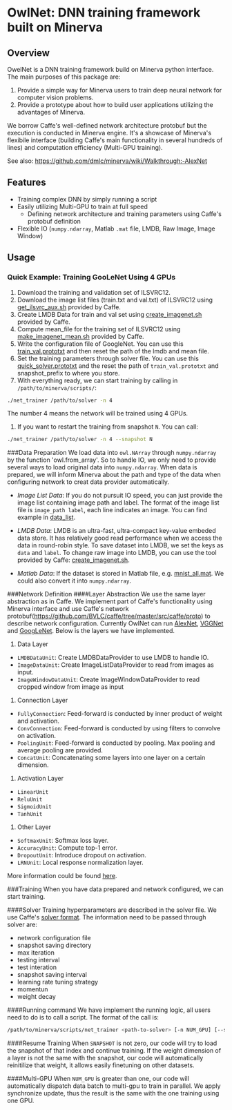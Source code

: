 # OwlNet: DNN training framework built on Minerva

## Overview
OwelNet is a DNN training framework build on Minerva python interface. The main purposes of this package are:

1. Provide a simple way for Minerva users to train deep neural network for computer vision problems.
1. Provide a prototype about how to build user applications utilizing the advantages of Minerva.

We borrow Caffe's well-defined network architecture protobuf but the execution is conducted in Minerva engine. It's a showcase of Minerva's flexibile interface (building Caffe's main functionality in several hundreds of lines) and computation efficiency (Multi-GPU training).

See also: https://github.com/dmlc/minerva/wiki/Walkthrough:-AlexNet

## Features
* Training complex DNN by simply running a script
* Easily utilizing Multi-GPU to train at full speed
  * Defining network architecture and training parameters using Caffe's protobuf definition
* Flexible IO (`numpy.ndarray`, Matlab `.mat` file, LMDB, Raw Image, Image Window)

## Usage
### Quick Example: Training GooLeNet Using 4 GPUs

1. Download the training and validation set of ILSVRC12.
1. Download the image list files (train.txt and val.txt) of ILSVRC12 using [get_ilsvrc_aux.sh](https://github.com/BVLC/caffe/blob/master/data/ilsvrc12/get_ilsvrc_aux.sh) provided by Caffe.
1. Create LMDB Data for train and val set using [create_imagenet.sh](https://github.com/BVLC/caffe/blob/master/examples/imagenet/create_imagenet.sh) provided by Caffe.
1. Compute mean_file for the training set of ILSVRC12 using [make_imagenet_mean.sh](https://github.com/BVLC/caffe/blob/master/examples/imagenet/make_imagenet_mean.sh) provided by Caffe.
1. Write the configuration file of GoogleNet. You can use this [train_val.prototxt](https://github.com/BVLC/caffe/blob/master/models/bvlc_googlenet/train_val.prototxt) and then reset the path of the lmdb and mean file.
1. Set the training parameters through solver file. You can use this [quick_solver.prototxt](https://github.com/BVLC/caffe/blob/master/models/bvlc_googlenet/quick_solver.prototxt) and the reset the path of `train_val.prototxt` and snapshot_prefix to where you store.
1. With everything ready, we can start training by calling in `/path/to/minerva/scripts/`:

  ```bash
  ./net_trainer /path/to/solver -n 4
  ```
  The number 4 means the network will be trained using 4 GPUs.
1. If you want to restart the training from snapshot `N`. You can call:

  ```bash
  ./net_trainer /path/to/solver -n 4 --snapshot N
  ```

###Data Preparation
  We load data into `owl.NArray` through `numpy.ndarray` by the function 'owl.from_array'. So to handle IO, we only need to provide several ways to load original data into `numpy.ndarray`. When data is prepared, we will inform Minerva about the path and type of the data when configuring network to creat data provider automatically.

  * *Image List Data*: If you do not pursuit IO speed, you can just provide the image list containing image path and label. The format of the image list file is `image_path label`, each line indicates an image. You can find example in [data_list](http://dl.caffe.berkeleyvision.org/caffe_ilsvrc12.tar.gz).

  * *LMDB Data*: LMDB is an ultra-fast, ultra-compact key-value embeded data store. It has relatively good read performance when we access the data in round-robin style. To save dataset into LMDB, we set the keys as `data` and `label`. To change raw image into LMDB, you can use the tool provided by Caffe: [create_imagenet.sh](https://github.com/BVLC/caffe/blob/master/examples/imagenet/create_imagenet.sh).

  * *Matlab Data*: If the dataset is stored in Matlab file, e.g. [mnist_all.mat](https://code.google.com/p/kernelmachine/downloads/detail?name=mnist_all.mat). We could also convert it into `numpy.ndarray`.

###Network Definition
####Layer Abstraction
  We use the same layer abstraction as in Caffe. We implement part of Caffe's functionality using Minerva interface and use Caffe's network protobuf(https://github.com/BVLC/caffe/tree/master/src/caffe/proto) to describe network configuration. Currently OwlNet can run [AlexNet](www.cs.toronto.edu/~fritz/absps/imagenet.pdf), [VGGNet](http://arxiv.org/pdf/1409.1556.pdf) and [GoogLeNet](http://arxiv.org/pdf/1409.4842v1.pdf). Below is the layers we have implemented.

1. Data Layer
  * `LMDBDataUnit`: Create LMDBDataProvider to use LMDB to handle IO.
  * `ImageDataUnit`: Create ImageListDataProvider to read from images as input.
  * `ImageWindowDataUnit`: Create ImageWindowDataProvider to read cropped window from image as input

1. Connection Layer
  * `FullyConnection`: Feed-forward is conducted by inner product of weight and activation.
  * `ConvConnection`: Feed-forward is conducted by using filters to convolve on activation.
  * `PoolingUnit`: Feed-forward is conducted by pooling. Max pooling and average pooling are provided.
  * `ConcatUnit`: Concatenating some layers into one layer on a certain dimension.

1. Activation Layer
  * `LinearUnit`
  * `ReluUnit`
  * `SigmoidUnit`
  * `TanhUnit`

1. Other Layer
  * `SoftmaxUnit`: Softmax loss layer.
  * `AccuracyUnit`: Compute top-1 error.
  * `DropoutUnit`: Introduce dropout on activation.
  * `LRNUnit`: Local response normalization layer.

More information could be found [here](https://github.com/minerva-developers/minerva/blob/master/owl/owl/net/net.py).

###Training
  When you have data prepared and network configured, we can start training. 

####Solver
  Training hyperparameters are described in the solver file. We use Caffe's [solver format](https://github.com/BVLC/caffe/blob/master/models/bvlc_alexnet/solver.prototxt). The information need to be passed through solver are:
  * network configuration file
  * snapshot saving directory
  * max iteration
  * testing interval
  * test interation
  * snapshot saving interval
  * learning rate tuning strategy
  * momentun
  * weight decay

####Running command
  We have implement the running logic, all users need to do is to call a script. The format of the call is:
  
  ```bash
  /path/to/minerva/scripts/net_trainer <path-to-solver> [-n NUM_GPU] [--snapshot SNAPSHOT]
  ```

####Resume Training
  When `SNAPSHOT` is not zero, our code will try to load the snapshot of that index and continue training. If the weight dimension of a layer is not the same with the snapshot, our code will automatically reinitilize that weight, it allows easily finetuning on other datasets.

####Multi-GPU
  When `NUM_GPU` is greater than one, our code will automatically dispatch data batch to multi-gpu to train in parallel. We apply synchronize update, thus the result is the same with the one training using one GPU.
